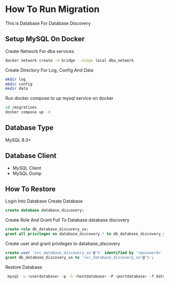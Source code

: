 # How To Run Migration

This is Database For Database Discovery

## Setup MySQL On Docker

Create Network For dba services

```bash
docker network create -d bridge --scope local dba_network
```

Create Directory For Log, Config And Data

```bash
mkdir log
mkdir config
mkdir data
```

Run docker compose to up mysql service on docker

```bash
cd /migrations
docker compose up -d
```

## Database Type

MySQL 8.0+

## Database Client

- MySQL Client
- MySQL Dump

## How To Restore

Login Into Database Create Database

```sql
create database database_discovery;
```

Create Role And Grant Full To Database database discovery

```sql
create role db_database_discovery_so;
grant all privileges on database_discovery.* to db_database_discovery_so;
```

Create user and grant privileges to database_discovery

```sql
create user 'svc_database_discovery_so'@'%' identified by '<password>';
grant db_database_discovery_so to 'svc_database_discovery_so'@'%';

```

Restore Database

```bash
 mysql -u <userdatabase> -p -h <hostdatabase> -P <portdatabase> -f database_discovery < database_discovery.sql

```
